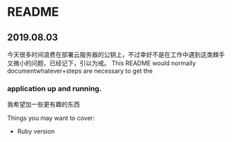 # README
## 2019.08.03
今天很多时间浪费在部署云服务器的公钥上，不过幸好不是在工作中遇到这类棘手又微小的问题，已经记下，引以为戒。
This README would normally documentwhatever+steps are necessary to get the
### application up and running.
我希望加一些更有趣的东西

Things you may want to cover:

* Ruby version

